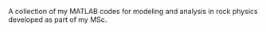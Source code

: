 A collection of my MATLAB codes for modeling and analysis in rock physics developed as part of my MSc.
